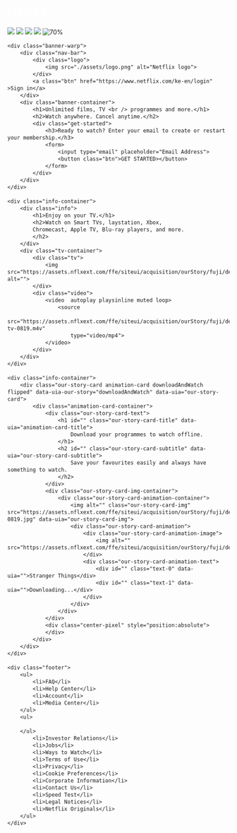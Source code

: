 # Netflix
![](https://img.shields.io/badge/language-css-red.svg)
![](https://img.shields.io/badge/language-html-blue.svg)
![](https://img.shields.io/badge/license-MIT-000000.svg)
![](https://img.shields.io/badge/github-v0.1.1-519dd9.svg)
![70%](https://progress-bar.dev/70)


<!DOCTYPE html>
<html lang="en">
<head>
    <meta charset="UTF-8">
    <meta name="viewport" content="width=device-width, initial-scale=1.0">
    <title>Netflix by Jiaqing Xie</title>
    <style>
        h1 {
            color : white
        }
    </style>
    <link rel="stylesheet" href="./styles.css">
    <link rel="Netflix icon" href="./assets/favicon.png">
</head>
<body>

    
    
    <div class="banner-warp">
        <div class="nav-bar">
            <div class="logo">
                <img src="./assets/logo.png" alt="Netflix logo">
            </div>
            <a class="btn" href="https://www.netflix.com/ke-en/login" >Sign in</a>
        </div>
        <div class="banner-container">
            <h1>Unlimited films, TV <br /> programmes and more.</h1>
            <h2>Watch anywhere. Cancel anytime.</h2>
            <div class="get-started">
                <h3>Ready to watch? Enter your email to create or restart your membership.</h3>
                <form>
                    <input type="email" placeholder="Email Address">
                    <button class="btn">GET STARTED></button>
                </form>
            </div>
        </div>
    </div>
   
    <div class="info-container">
        <div class="info">
            <h1>Enjoy on your TV.</h1>
            <h2>Watch on Smart TVs, laystation, Xbox, 
            Chromecast, Apple TV, Blu-ray players, and more.
            </h2>
        </div>
        <div class="tv-container">
            <div class="tv">
                <img src="https://assets.nflxext.com/ffe/siteui/acquisition/ourStory/fuji/desktop/tv.png" alt="">
            </div>
            <div class="video">
                <video  autoplay playsinline muted loop>
                    <source 
                        src="https://assets.nflxext.com/ffe/siteui/acquisition/ourStory/fuji/desktop/video-tv-0819.m4v" 
                        type="video/mp4">
                </video>
            </div>
        </div>
    </div>

    <div class="info-container">
        <div class="our-story-card animation-card downloadAndWatch flipped" data-uia-our-story="downloadAndWatch" data-uia="our-story-card">
            <div class="animation-card-container">
                <div class="our-story-card-text">
                    <h1 id="" class="our-story-card-title" data-uia="animation-card-title">
                        Download your programmes to watch offline.
                    </h1>
                    <h2 id="" class="our-story-card-subtitle" data-uia="our-story-card-subtitle">
                        Save your favourites easily and always have something to watch.
                    </h2>
                </div>
                <div class="our-story-card-img-container">
                    <div class="our-story-card-animation-container">
                        <img alt="" class="our-story-card-img" src="https://assets.nflxext.com/ffe/siteui/acquisition/ourStory/fuji/desktop/mobile-0819.jpg" data-uia="our-story-card-img">
                        <div class="our-story-card-animation">
                            <div class="our-story-card-animation-image">
                                <img alt="" src="https://assets.nflxext.com/ffe/siteui/acquisition/ourStory/fuji/desktop/boxshot.png">
                            </div>
                            <div class="our-story-card-animation-text">
                                <div id="" class="text-0" data-uia="">Stranger Things</div>
                                <div id="" class="text-1" data-uia="">Downloading...</div>
                            </div>
                        </div>
                    </div>
                </div>
                <div class="center-pixel" style="position:absolute">
                </div>
            </div>
        </div>
    </div>

    <div class="footer">
        <ul>
            <li>FAQ</li>
            <li>Help Center</li>
            <li>Account</li>
            <li>Media Center</li>
        </ul>
        <ul>

        </ul>
            <li>Investor Relations</li>
            <li>Jobs</li>
            <li>Ways to Watch</li>
            <li>Terms of Use</li>
            <li>Privacy</li>
            <li>Cookie Preferences</li>
            <li>Corporate Information</li>
            <li>Contact Us</li>
            <li>Speed Test</li>
            <li>Legal Notices</li>
            <li>Netflix Originals</li>
        </ul>
    </div>

<!--     
    
    
    <a href="about-us.html" target="_blank">About us</a> -->
</body>
</html>
